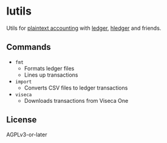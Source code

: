 # lutils

Utils for [plaintext accounting](https://plaintextaccounting.org) with
[ledger](https://ledger-cli.org), [hledger](https://hledger.org) and friends.

## Commands

* `fmt`
    * Formats ledger files
    * Lines up transactions
* `import`
    * Converts CSV files to ledger transactions
* `viseca`
    * Downloads transactions from Viseca One

## License

AGPLv3-or-later
